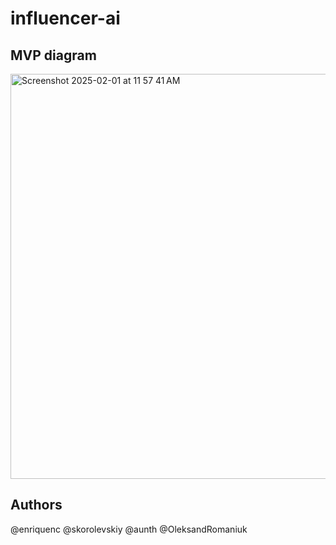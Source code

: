 # influencer-ai

## MVP diagram
<img width="648" alt="Screenshot 2025-02-01 at 11 57 41 AM" src="https://github.com/user-attachments/assets/b55613a1-1ad7-49e2-a2a8-a70addce1c67" />

## Authors
@enriquenc
@skorolevskiy
@aunth
@OleksandRomaniuk


